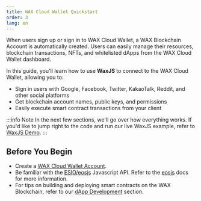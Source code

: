 ```yaml
---
title: WAX Cloud Wallet Quickstart
order: 3
lang: en
---
```


When users sign up or sign in to WAX Cloud Wallet, a WAX Blockchain Account is automatically created. Users can easily manage their resources, blockchain transactions, NFTs, and whitelisted dApps from the WAX Cloud Wallet dashboard. 

In this guide, you'll learn how to use **WaxJS** to connect to the WAX Cloud Wallet, allowing you to:

* Sign in users with Google, Facebook, Twitter, KakaoTalk, Reddit, and other social platforms
* Get blockchain account names, public keys, and permissions
* Easily execute smart contract transactions from your client

:::info Note
In the next few sections, we'll go over how everything works. If you'd like to jump right to the code and run our live WaxJS example, refer to [WaxJS Demo](/en/wax-cloud-wallet/waxjs/waxjs_demo).
:::

## Before You Begin

* Create a [WAX Cloud Wallet Account](http://all-access.wax.io). 
* Be familiar with the [ESIO/eosjs](https://github.com/EOSIO/eosjs) Javascript API. Refer to the [eosjs](https://eosio.github.io/eosjs/latest) docs for more information.
* For tips on building and deploying smart contracts on the WAX Blockchain, refer to our [dApp Development](/en/dapp-development/) section. 



